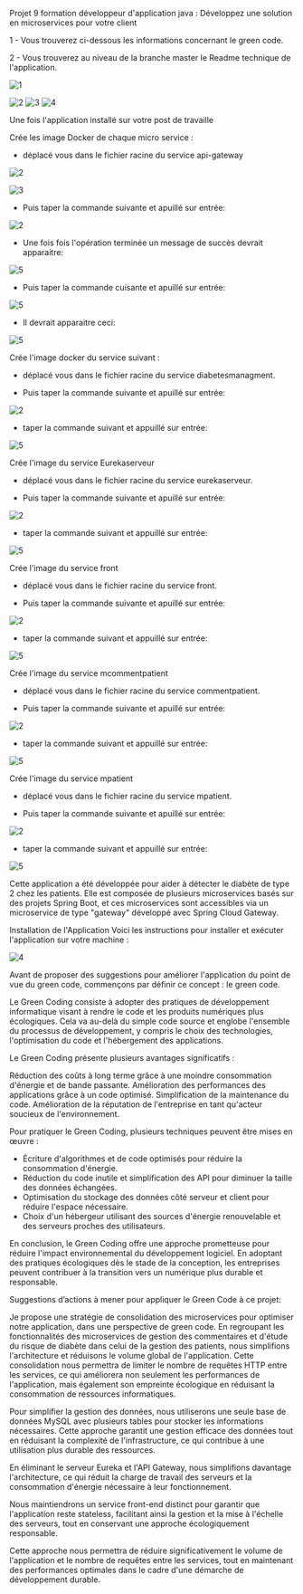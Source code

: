 Projet 9 formation développeur d'application java : Développez une solution en microservices pour votre client

1 - Vous trouverez ci-dessous les informations concernant le green code.

2 - Vous trouverez au niveau de la branche master le Readme technique de l'application.

![1](https://github.com/j-sicard/Medilabo_Solutions/assets/106332407/537f9a42-51fe-46da-8f26-589df481f9b8)

![2](https://github.com/j-sicard/Medilabo_Solutions/assets/106332407/f451f338-a465-428d-ae6e-30d2693bd6c3)
![3](https://github.com/j-sicard/Medilabo_Solutions/assets/106332407/32ee7b8b-4346-4e83-8806-d7e00be1cb9a)
![4](https://github.com/j-sicard/Medilabo_Solutions/assets/106332407/d0a39017-cea7-4ede-8ede-dd5014b60d05) 

Une fois l'application installé sur votre post de travaille

Crée les image Docker de chaque micro service :

- déplacé vous dans le fichier racine du service api-gateway 

![2](https://github.com/j-sicard/Medilabo_Solutions/assets/106332407/47d54cd5-0cfd-437e-8a28-9d8f0869b517)

![3](https://github.com/j-sicard/Medilabo_Solutions/assets/106332407/ec509426-8b64-49f2-807f-a0531c4fd272)

- Puis taper la commande suivante et apuillé sur entrée:

![2](https://github.com/j-sicard/Medilabo_Solutions/assets/106332407/5bc7ee0d-3eb4-4ef4-b838-2c1a74a02edf)

- Une fois fois l'opération terminée un message de succès devrait apparaitre: 

![5](https://github.com/j-sicard/Medilabo_Solutions/assets/106332407/98b03fe9-0790-4749-a6b3-5082f3eb9485)

- Puis taper la commande cuisante et apuillé sur entrée:
  
![5](https://github.com/j-sicard/Medilabo_Solutions/assets/106332407/a8b262d5-0911-498c-94f3-7d53fe18c005)

- Il devrait apparaitre ceci:
 
![5](https://github.com/j-sicard/Medilabo_Solutions/assets/106332407/8001bc4d-a253-4b7e-b09e-a46b50e085d3)

Crée l'image docker du service suivant :

- déplacé vous dans le fichier racine du service diabetesmanagment. 

- Puis taper la commande suivante et apuillé sur entrée:

![2](https://github.com/j-sicard/Medilabo_Solutions/assets/106332407/5bc7ee0d-3eb4-4ef4-b838-2c1a74a02edf)

- taper la commande suivant et appuillé sur entrée:

![5](https://github.com/j-sicard/Medilabo_Solutions/assets/106332407/c64d377e-acc8-4b5b-a0aa-f5a494d24104)

Crée l'image du service Eurekaserveur 

- déplacé vous dans le fichier racine du service eurekaserveur. 

- Puis taper la commande suivante et apuillé sur entrée:

![2](https://github.com/j-sicard/Medilabo_Solutions/assets/106332407/5bc7ee0d-3eb4-4ef4-b838-2c1a74a02edf)

- taper la commande suivant et appuillé sur entrée:

![5](https://github.com/j-sicard/Medilabo_Solutions/assets/106332407/2fc8efa8-572b-4691-94f4-2b8535f1b7c5)

Crée l'image du service front 

- déplacé vous dans le fichier racine du service front. 

- Puis taper la commande suivante et apuillé sur entrée:

![2](https://github.com/j-sicard/Medilabo_Solutions/assets/106332407/5bc7ee0d-3eb4-4ef4-b838-2c1a74a02edf)

- taper la commande suivant et appuillé sur entrée:
  
![5](https://github.com/j-sicard/Medilabo_Solutions/assets/106332407/22d49b9f-c214-4a69-8a11-f65c02629797)

Crée l'image du service mcommentpatient 

- déplacé vous dans le fichier racine du service commentpatient. 

- Puis taper la commande suivante et apuillé sur entrée:

![2](https://github.com/j-sicard/Medilabo_Solutions/assets/106332407/5bc7ee0d-3eb4-4ef4-b838-2c1a74a02edf)

- taper la commande suivant et appuillé sur entrée:
    
![5](https://github.com/j-sicard/Medilabo_Solutions/assets/106332407/d5c765b5-b7b4-4772-b43e-c3455c5a0865)

Crée l'image du service mpatient 

- déplacé vous dans le fichier racine du service mpatient. 

- Puis taper la commande suivante et apuillé sur entrée:

![2](https://github.com/j-sicard/Medilabo_Solutions/assets/106332407/5bc7ee0d-3eb4-4ef4-b838-2c1a74a02edf)

- taper la commande suivant et appuillé sur entrée:
  
![5](https://github.com/j-sicard/Medilabo_Solutions/assets/106332407/b81d1482-e787-4846-a743-0c0c1de49b8f)

    


  









Cette application a été développée pour aider à détecter le diabète de type 2 chez les patients. Elle est composée de plusieurs microservices basés sur des projets Spring Boot, et ces microservices sont accessibles via un microservice de type "gateway" développé avec Spring Cloud Gateway. 

Installation de l'Application
Voici les instructions pour installer et exécuter l'application sur votre machine :

![4](https://github.com/j-sicard/Medilabo_Solutions/assets/106332407/7c1e5c75-cd1f-4f14-8c1d-5830c95db695)


Avant de proposer des suggestions pour améliorer l'application du point de vue du green code, commençons par définir ce concept : le green code. 

Le Green Coding consiste à adopter des pratiques de développement informatique visant à rendre le code et les produits numériques plus écologiques. Cela va au-delà du simple code source et englobe l'ensemble du processus de développement, y compris le choix des technologies, l'optimisation du code et l'hébergement des applications.

Le Green Coding présente plusieurs avantages significatifs :

Réduction des coûts à long terme grâce à une moindre consommation d'énergie et de bande passante.
Amélioration des performances des applications grâce à un code optimisé.
Simplification de la maintenance du code.
Amélioration de la réputation de l'entreprise en tant qu'acteur soucieux de l'environnement.

Pour pratiquer le Green Coding, plusieurs techniques peuvent être mises en œuvre :

- Écriture d'algorithmes et de code optimisés pour réduire la consommation d'énergie.
- Réduction du code inutile et simplification des API pour diminuer la taille des données échangées.
- Optimisation du stockage des données côté serveur et client pour réduire l'espace nécessaire.
- Choix d'un hébergeur utilisant des sources d'énergie renouvelable et des serveurs proches des utilisateurs.

En conclusion, le Green Coding offre une approche prometteuse pour réduire l'impact environnemental du développement logiciel. En adoptant des pratiques écologiques dès le stade de la conception, les entreprises peuvent contribuer à la transition vers un numérique plus durable et responsable.

Suggestions d’actions à mener pour appliquer le Green Code à ce projet:

Je propose une stratégie de consolidation des microservices pour optimiser notre application, dans une perspective de green code.
En regroupant les fonctionnalités des microservices de gestion des commentaires et d'étude du risque de diabète dans celui de la gestion des patients, 
nous simplifions l'architecture et réduisons le volume global de l'application. Cette consolidation nous permettra de limiter le nombre de requêtes HTTP entre les services, 
ce qui améliorera non seulement les performances de l'application, mais également son empreinte écologique en réduisant la consommation de ressources informatiques.

Pour simplifier la gestion des données, nous utiliserons une seule base de données MySQL avec plusieurs tables pour stocker les informations nécessaires.
Cette approche garantit une gestion efficace des données tout en réduisant la complexité de l'infrastructure, ce qui contribue à une utilisation plus durable des ressources.

En éliminant le serveur Eureka et l'API Gateway, nous simplifions davantage l'architecture, ce qui réduit la charge de travail des serveurs et la consommation d'énergie nécessaire à leur fonctionnement.

Nous maintiendrons un service front-end distinct pour garantir que l'application reste stateless, facilitant ainsi la gestion et la mise à l'échelle des serveurs, 
tout en conservant une approche écologiquement responsable.

Cette approche nous permettra de réduire significativement le volume de l'application et le nombre de requêtes entre les services,
tout en maintenant des performances optimales dans le cadre d'une démarche de développement durable.


